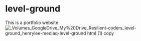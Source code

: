 # level-ground
This is a portfolio website
![_Volumes_GoogleDrive_My%20Drive_Resilient-coders_level-ground_henrylee-mediaq-level-ground html (1) copy](https://user-images.githubusercontent.com/101936420/164867831-a1800bec-27ef-4c8c-b37e-f45b7d126e0f.png)
